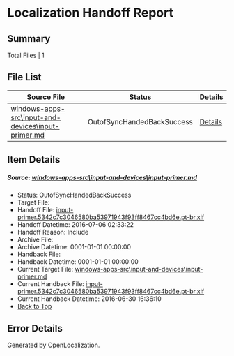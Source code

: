 # <a name='report-top'></a> Localization Handoff Report

## Summary
 Total Files | 1

## File List
 Source File | Status | Details 
 ----------- | ------ | ------- 
 [windows-apps-src\input-and-devices\input-primer.md](https://github.com/Microsoft/windows-apps/blob/56b72eba3297d3e4368ed0f719ea0b83790a4136/windows-apps-src/input-and-devices/input-primer.md) | OutofSyncHandedBackSuccess | [Details](#4cbad2284c6bb7ee2a03236fc554d588804b167e2983)

## Item Details
##### <a name='4cbad2284c6bb7ee2a03236fc554d588804b167e2983'></a> Source: [windows-apps-src\input-and-devices\input-primer.md](https://github.com/Microsoft/windows-apps/blob/56b72eba3297d3e4368ed0f719ea0b83790a4136/windows-apps-src/input-and-devices/input-primer.md)
* Status: OutofSyncHandedBackSuccess
* Target File: 
* Handoff File: [input-primer.5342c7c3046580ba53971943f93ff8467cc4bd6e.pt-br.xlf](https://github.com/Microsoft/WDG.handoff/blob/7b0e9c393a703937a958b33d40da1394408625fe/ol-handoff/Microsoft/windows-apps.pt-br/master/input-primer.5342c7c3046580ba53971943f93ff8467cc4bd6e.pt-br.xlf)
* Handoff Datetime: 2016-07-06 02:33:22
* Handoff Reason: Include
* Archive File: 
* Archive Datetime: 0001-01-01 00:00:00
* Handback File: 
* Handback Datetime: 0001-01-01 00:00:00
* Current Target File: [windows-apps-src\input-and-devices\input-primer.md](https://github.com/Microsoft/windows-apps.pt-br/blob/5c2e3c7f6b6cb49cc4534af63faad6e46f9f76c6/windows-apps-src/input-and-devices/input-primer.md)
* Current Handback File: [input-primer.5342c7c3046580ba53971943f93ff8467cc4bd6e.pt-br.xlf](https://github.com/Microsoft/WDG.handback/blob/525223893699e6d23b5355f33b53a944c022f3d8/ol-handback/Microsoft/windows-apps.pt-br/master/input-primer.5342c7c3046580ba53971943f93ff8467cc4bd6e.pt-br.xlf)
* Current Handback Datetime: 2016-06-30 16:36:10
* [Back to Top](#report-top)


## Error Details

Generated by OpenLocalization.
